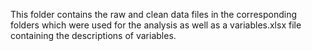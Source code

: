 This folder contains the raw and clean data files in the corresponding folders which were used for the analysis as well as a variables.xlsx file containing the descriptions of variables.
